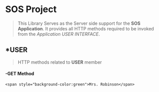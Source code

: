 # SOS Project
>This Library Serves as the Server side support 
>for the **SOS Application**. It provides all HTTP 
>methods required to be invoked from the *Application USER INTERFACE*.

## *USER
>HTTP methods related to **USER** member

#### -GET Method

    <span style="background-color:green">Mrs. Robinson</span>




